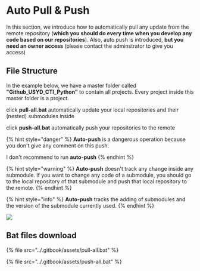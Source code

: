 # Auto Pull & Push

In this section, we introduce how to automatically pull any update from the remote repository (**which you should do every time when you develop any code based on our repositories**). Also, auto push is introduced, **but you need an owner access** (please contact the adminstrator to give you access)&#x20;

## File Structure

In the example below, we have a master folder called **"Github\_USYD\_CTI\_Python"** to contain all projects. Every project inside this master folder is a project.

click **pull-all.bat** automatically update your local repositories and their (nested) submodules inside

click **push-all.bat** automatically push your repositories to the remote

{% hint style="danger" %}
**Auto-push** is a dangerous operation because you don't give any comment on this push.

I don't recommend to run **auto-push**&#x20;
{% endhint %}

{% hint style="warning" %}
**Auto-push** doesn't track any change inside any submodule. If you want to change any code of a submodule, you should go to the local repository of that submodule and push that local repository to the remote.&#x20;
{% endhint %}

{% hint style="info" %}
**Auto-push** tracks the adding of submodules and the version of the submodule currently used.&#x20;
{% endhint %}

![](../.gitbook/assets/file\_structure.png)

## Bat files download

{% file src="../.gitbook/assets/pull-all.bat" %}

{% file src="../.gitbook/assets/push-all.bat" %}
